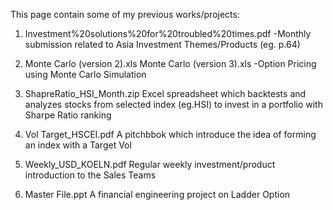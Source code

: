 This page contain some of my previous works/projects:

1) Investment%20solutions%20for%20troubled%20times.pdf
-Monthly submission related to Asia Investment Themes/Products (eg. p.64)

2) Monte Carlo (version 2).xls
Monte Carlo (version 3).xls
-Option Pricing using Monte Carlo Simulation

3) ShapreRatio_HSI_Month.zip
Excel spreadsheet which backtests and analyzes stocks from selected index (eg.HSI) to invest in a portfolio with Sharpe Ratio ranking

4) Vol Target_HSCEI.pdf
A pitchbbok which introduce the idea of forming an index with a Target Vol

5) Weekly_USD_KOELN.pdf
Regular weekly investment/product introduction to the Sales Teams

6) Master File.ppt
A financial engineering project on Ladder Option
